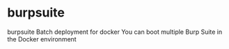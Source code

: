 # burpsuite
burpsuite Batch deployment for docker
You can boot multiple Burp Suite in the Docker environment
